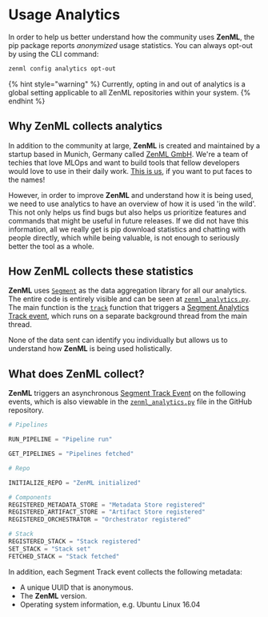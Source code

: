 # Usage Analytics

In order to help us better understand how the community uses **ZenML**, the pip package reports _anonymized_ usage 
statistics. You can always opt-out by using the CLI command:

```bash
zenml config analytics opt-out
```

{% hint style="warning" %}
Currently, opting in and out of analytics is a global setting applicable to all ZenML repositories within your system.
{% endhint %}

## Why ZenML collects analytics <a href="motivation" id="motivation"></a>

In addition to the community at large, **ZenML** is created and maintained by a startup based in Munich, Germany 
called [ZenML GmbH](https://zenml.io). We're a team of techies that love MLOps and want to build tools that 
fellow developers would love to use in their daily work. [This is us](https://zenml.io/team/), if you want to 
put faces to the names!

However, in order to improve **ZenML** and understand how it is being used, we need to use analytics to have an 
overview of how it is used 'in the wild'. This not only helps us find bugs but also helps us prioritize features 
and commands that might be useful in future releases. If we did not have this information, all we really get is 
pip download statistics and chatting with people directly, which while being valuable, is not enough to seriously 
better the tool as a whole.

## How ZenML collects these statistics <a href="implementation" id="implementation"></a>

**ZenML** uses [`Segment`](https://segment.com) as the data aggregation library for all our analytics. The entire 
code is entirely visible and can be seen at [`zenml_analytics.py`](../../../zenml/utils/zenml\_analytics.py). The 
main function is the [`track`](../../../zenml/utils/zenml\_analytics.py#L167) function that triggers 
a [Segment Analytics Track event](https://segment.com/docs/connections/spec/track/), which runs on a separate 
background thread from the main thread.

None of the data sent can identify you individually but allows us to understand how **ZenML** is being used 
holistically.

## What does ZenML collect? <a href="what" id="what"></a>

**ZenML** triggers an asynchronous [Segment Track Event](https://segment.com/docs/connections/spec/track/) on the 
following events, which is also viewable in the [`zenml_analytics.py`](../../../src/zenml/utils/analytics_utils.py) 
file in the GitHub repository.

```python
# Pipelines

RUN_PIPELINE = "Pipeline run"

GET_PIPELINES = "Pipelines fetched"

# Repo

INITIALIZE_REPO = "ZenML initialized"

# Components
REGISTERED_METADATA_STORE = "Metadata Store registered"
REGISTERED_ARTIFACT_STORE = "Artifact Store registered"
REGISTERED_ORCHESTRATOR = "Orchestrator registered"

# Stack
REGISTERED_STACK = "Stack registered"
SET_STACK = "Stack set"
FETCHED_STACK = "Stack fetched"
```

In addition, each Segment Track event collects the following metadata:

* A unique UUID that is anonymous.
* The **ZenML** version.
* Operating system information, e.g. Ubuntu Linux 16.04
